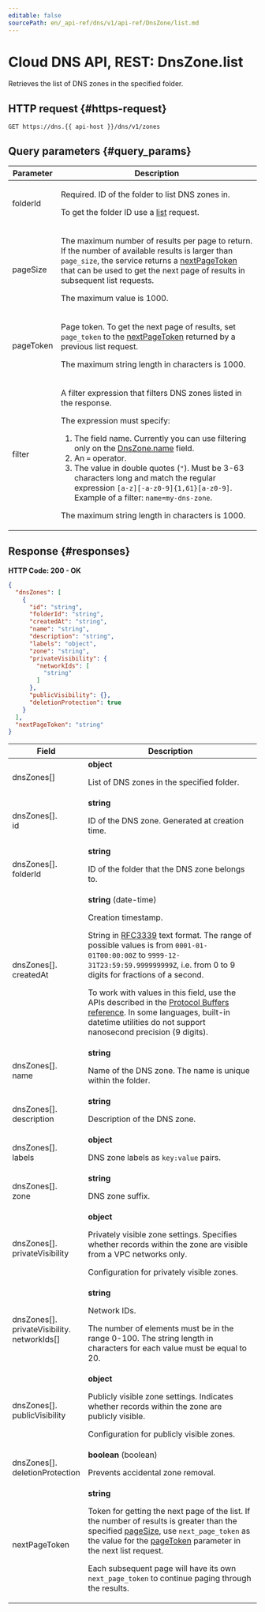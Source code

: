 ```yaml
---
editable: false
sourcePath: en/_api-ref/dns/v1/api-ref/DnsZone/list.md
---
```


# Cloud DNS API, REST: DnsZone.list
Retrieves the list of DNS zones in the specified folder.
 

 
## HTTP request {#https-request}
```
GET https://dns.{{ api-host }}/dns/v1/zones
```
 
## Query parameters {#query_params}
 
Parameter | Description
--- | ---
folderId | <p>Required. ID of the folder to list DNS zones in.</p> <p>To get the folder ID use a <a href="/docs/resource-manager/api-ref/Folder/list">list</a> request.</p> 
pageSize | <p>The maximum number of results per page to return. If the number of available results is larger than ``page_size``, the service returns a <a href="/docs/dns/api-ref/DnsZone/list#responses">nextPageToken</a> that can be used to get the next page of results in subsequent list requests.</p> <p>The maximum value is 1000.</p> 
pageToken | <p>Page token. To get the next page of results, set ``page_token`` to the <a href="/docs/dns/api-ref/DnsZone/list#responses">nextPageToken</a> returned by a previous list request.</p> <p>The maximum string length in characters is 1000.</p> 
filter | <p>A filter expression that filters DNS zones listed in the response.</p> <p>The expression must specify:</p> <ol> <li>The field name. Currently you can use filtering only on the <a href="/docs/dns/api-ref/DnsZone#representation">DnsZone.name</a> field.</li> <li>An ``=`` operator.</li> <li>The value in double quotes (``"``). Must be 3-63 characters long and match the regular expression ``[a-z][-a-z0-9]{1,61}[a-z0-9]``. Example of a filter: ``name=my-dns-zone``.</li> </ol> <p>The maximum string length in characters is 1000.</p> 
 
## Response {#responses}
**HTTP Code: 200 - OK**

```json 
{
  "dnsZones": [
    {
      "id": "string",
      "folderId": "string",
      "createdAt": "string",
      "name": "string",
      "description": "string",
      "labels": "object",
      "zone": "string",
      "privateVisibility": {
        "networkIds": [
          "string"
        ]
      },
      "publicVisibility": {},
      "deletionProtection": true
    }
  ],
  "nextPageToken": "string"
}
```

 
Field | Description
--- | ---
dnsZones[] | **object**<br><p>List of DNS zones in the specified folder.</p> 
dnsZones[].<br>id | **string**<br><p>ID of the DNS zone. Generated at creation time.</p> 
dnsZones[].<br>folderId | **string**<br><p>ID of the folder that the DNS zone belongs to.</p> 
dnsZones[].<br>createdAt | **string** (date-time)<br><p>Creation timestamp.</p> <p>String in <a href="https://www.ietf.org/rfc/rfc3339.txt">RFC3339</a> text format. The range of possible values is from ``0001-01-01T00:00:00Z`` to ``9999-12-31T23:59:59.999999999Z``, i.e. from 0 to 9 digits for fractions of a second.</p> <p>To work with values in this field, use the APIs described in the <a href="https://developers.google.com/protocol-buffers/docs/reference/overview">Protocol Buffers reference</a>. In some languages, built-in datetime utilities do not support nanosecond precision (9 digits).</p> 
dnsZones[].<br>name | **string**<br><p>Name of the DNS zone. The name is unique within the folder.</p> 
dnsZones[].<br>description | **string**<br><p>Description of the DNS zone.</p> 
dnsZones[].<br>labels | **object**<br><p>DNS zone labels as ``key:value`` pairs.</p> 
dnsZones[].<br>zone | **string**<br><p>DNS zone suffix.</p> 
dnsZones[].<br>privateVisibility | **object**<br><p>Privately visible zone settings. Specifies whether records within the zone are visible from a VPC networks only.</p> <p>Configuration for privately visible zones.</p> 
dnsZones[].<br>privateVisibility.<br>networkIds[] | **string**<br><p>Network IDs.</p> <p>The number of elements must be in the range 0-100. The string length in characters for each value must be equal to 20.</p> 
dnsZones[].<br>publicVisibility | **object**<br><p>Publicly visible zone settings. Indicates whether records within the zone are publicly visible.</p> <p>Configuration for publicly visible zones.</p> 
dnsZones[].<br>deletionProtection | **boolean** (boolean)<br><p>Prevents accidental zone removal.</p> 
nextPageToken | **string**<br><p>Token for getting the next page of the list. If the number of results is greater than the specified <a href="/docs/dns/api-ref/DnsZone/list#query_params">pageSize</a>, use ``next_page_token`` as the value for the <a href="/docs/dns/api-ref/DnsZone/list#query_params">pageToken</a> parameter in the next list request.</p> <p>Each subsequent page will have its own ``next_page_token`` to continue paging through the results.</p> 